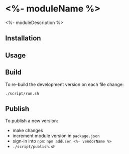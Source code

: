 # <%- moduleName %>

<%- moduleDescription %>

## Installation

## Usage

## Build

To re-build the development version on each file change:
~~~~
./script/run.sh
~~~~

## Publish

To publish a new version:

* make changes
* increment module version in `package.json`
* sign-in into `npm`: `npm adduser <%- vendorName %>`
* `./script/publish.sh`
